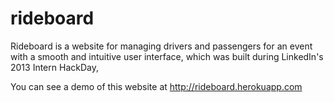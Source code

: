 rideboard
=========
Rideboard is a website for managing drivers and passengers 
for an event with a smooth and intuitive user interface,
which was built during LinkedIn's 2013 Intern HackDay, 

You can see a demo of this website at http://rideboard.herokuapp.com

